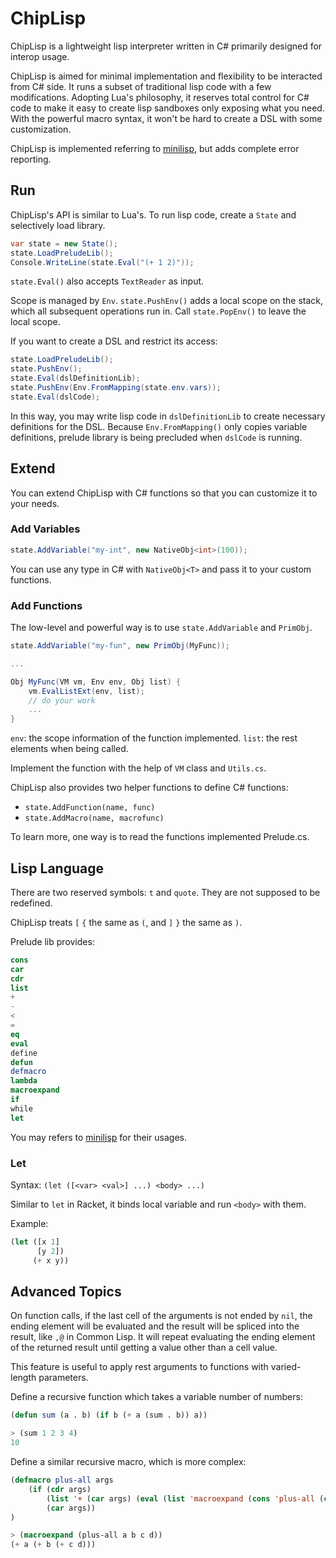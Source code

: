 # ChipLisp
ChipLisp is a lightweight lisp interpreter written in C# primarily designed for interop usage.

ChipLisp is aimed for minimal implementation and flexibility to be interacted from C# side. It runs a subset of traditional lisp code with a few modifications.
Adopting Lua's philosophy, it reserves total control for C# code to make it easy to create lisp sandboxes only exposing what you need. With the powerful macro syntax, it won't be hard to create a DSL with some customization.

ChipLisp is implemented referring to [minilisp](https://github.com/rui314/minilisp), but adds complete error reporting.

## Run

ChipLisp's API is similar to Lua's. To run lisp code, create a `State` and selectively load library.

```c#
var state = new State();
state.LoadPreludeLib();
Console.WriteLine(state.Eval("(+ 1 2)"));
```

`state.Eval()` also accepts `TextReader` as input.

Scope is managed by `Env`. `state.PushEnv()` adds a local scope on the stack, which all subsequent operations run in. Call `state.PopEnv()` to leave the local scope.

If you want to create a DSL and restrict its access:

```c#
state.LoadPreludeLib();
state.PushEnv();
state.Eval(dslDefinitionLib);
state.PushEnv(Env.FromMapping(state.env.vars));
state.Eval(dslCode);
```

In this way, you may write lisp code in `dslDefinitionLib` to create necessary definitions for the DSL. Because `Env.FromMapping()` only copies variable definitions, prelude library is being precluded when `dslCode` is running.

## Extend

You can extend ChipLisp with C# functions so that you can customize it to your needs.

### Add Variables

```c#
state.AddVariable("my-int", new NativeObj<int>(100));
```

You can use any type in C# with `NativeObj<T>` and pass it to your custom functions.

### Add Functions

The low-level and powerful way is to use `state.AddVariable` and `PrimObj`.

```c#
state.AddVariable("my-fun", new PrimObj(MyFunc));

...

Obj MyFunc(VM vm, Env env, Obj list) {
    vm.EvalListExt(env, list);
    // do your work
    ...
}
```

`env`: the scope information of the function implemented.
`list`: the rest elements when being called.

Implement the function with the help of `VM` class and `Utils.cs`.

ChipLisp also provides two helper functions to define C# functions:

 - `state.AddFunction(name, func)`
 - `state.AddMacro(name, macrofunc)`

To learn more, one way is to read the functions implemented Prelude.cs.


## Lisp Language

There are two reserved symbols: `t` and `quote`. They are not supposed to be redefined.

ChipLisp treats `[` `{` the same as `(`, and `]` `}` the same as `)`.

Prelude lib provides:
```lisp
cons
car
cdr
list
+
-
<
=
eq
eval
define
defun
defmacro
lambda
macroexpand
if
while
let
```
You may refers to [minilisp](https://github.com/rui314/minilisp) for their usages.

### Let

Syntax:
`(let ([<var> <val>] ...) <body> ...)`

Similar to `let` in Racket, it binds local variable and run `<body>` with them.

Example:
```lisp
(let ([x 1]
      [y 2])
     (+ x y))
```

## Advanced Topics

On function calls, if the last cell of the arguments is not ended by `nil`, the ending element will be evaluated and the result will be spliced into the result, like `,@` in Common Lisp. It will repeat evaluating the ending element of the returned result until getting a value other than a cell value.

This feature is useful to apply rest arguments to functions with varied-length parameters.

Define a recursive function which takes a variable number of numbers:
```lisp
(defun sum (a . b) (if b (+ a (sum . b)) a))

> (sum 1 2 3 4)
10
```

Define a similar recursive macro, which is more complex:
```lisp
(defmacro plus-all args
    (if (cdr args)
        (list '+ (car args) (eval (list 'macroexpand (cons 'plus-all (cdr args)))))
        (car args))
)

> (macroexpand (plus-all a b c d))
(+ a (+ b (+ c d)))
```
